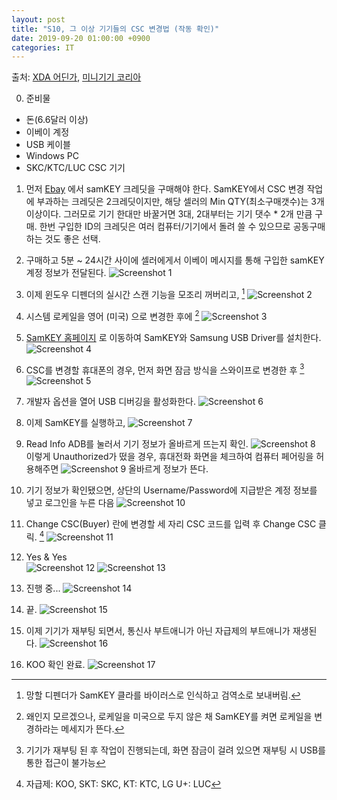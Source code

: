 ```yaml
---
layout: post
title: "S10, 그 이상 기기들의 CSC 변경법 (작동 확인)"
date: 2019-09-20 01:00:00 +0900
categories: IT
---
```


출처: [XDA 어딘가](https://forum.xda-developers.com/galaxy-s10/how-to/change-csc-code-firmware-sim-card-t3907375/post80229026#post80229026), [미니기기 코리아](https://meeco.kr/mini/25537662)

0. 준비물
- 돈(6.6달러 이상)
- 이베이 계정
- USB 케이블
- Windows PC
- SKC/KTC/LUC CSC 기기

1. 먼저 [Ebay](https://www.ebay.com/itm/SAMKEY-CODE-READER-1-CREDITS-INSTANTLY-UNLOCK-SAMSUNG-PHONES-NO-ROOT-NO-FLASH/254275758975) 에서 samKEY 크레딧을 구매해야 한다. SamKEY에서 CSC 변경 작업에 부과하는 크레딧은 2크레딧이지만, 해당 셀러의 Min QTY(최소구매갯수)는 3개 이상이다. 그러모로 기기 한대만 바꿀거면 3대, 2대부터는 기기 댓수 * 2개 만큼 구매. 한번 구입한 ID의 크레딧은 여러 컴퓨터/기기에서 돌려 쓸 수 있으므로 공동구매 하는 것도 좋은 선택.
2. 구매하고 5분 ~ 24시간 사이에 셀러에게서 이베이 메시지를 통해 구입한 samKEY 계정 정보가 전달된다.
![Screenshot 1](/images/ScreenShot2019-09-20at1.06.28AM.png)
3. 이제 윈도우 디펜더의 실시간 스캔 기능을 모조리 꺼버리고, [^1]
![Screenshot 2](/images/Untitled.png)
4. 시스템 로케일을 영어 (미국) 으로 변경한 후에 [^2]
![Screenshot 3](/images/Untitled3.png)
5. [SamKEY 홈페이지](https://www.samkey.org) 로 이동하여 SamKEY와 Samsung USB Driver를 설치한다.
![Screenshot 4](/images/ScreenShot2019-09-20at1.12.55AM.png)
6. CSC를 변경할 휴대폰의 경우, 먼저 화면 잠금 방식을 스와이프로 변경한 후 [^3]
![Screenshot 5](/images/photo_2019-09-20_01-13-35.jpg)
7. 개발자 옵션을 열어 USB 디버깅을 활성화한다.
![Screenshot 6](/images/photo_2019-09-20_01-13-37.jpg)
8. 이제 SamKEY를 실행하고,
![Screenshot 7](/images/Untitled4.png)
9. Read Info ADB를 눌러서 기기 정보가 올바르게 뜨는지 확인. 
![Screenshot 8](/images/Untitled5.png)   
이렇게 Unauthorized가 떴을 경우, 휴대전화 화면을 체크하여 컴퓨터 페어링을 허용해주면
![Screenshot 9](/images/Untitled6.png)
올바르게 정보가 뜬다.
10. 기기 정보가 확인됐으면, 상단의 Username/Password에 지급받은 계정 정보를 넣고 로그인을 누른 다음
![Screenshot 10](/images/Untitled7.png)
11. Change CSC(Buyer) 란에 변경할 세 자리 CSC 코드를 입력 후 Change CSC 클릭. [^4]
![Screenshot 11](/images/Untitled8.png)
12. Yes & Yes    
![Screenshot 12](/images/Untitled9.png)
![Screenshot 13](/images/Untitled10.png)

13. 진행 중... 
![Screenshot 14](/images/Untitled11.png)
14. 끝.
![Screenshot 15](/images/Untitled12.png)
15. 이제 기기가 재부팅 되면서, 통신사 부트애니가 아닌 자급제의 부트애니가 재생된다.
![Screenshot 16](/images/photo_2019-09-20_01-18-27.jpg)
16. KOO 확인 완료.
![Screenshot 17](/images/photo_2019-09-20_01-13-38.jpg)

[^1]: 망할 디펜더가 SamKEY 클라를 바이러스로 인식하고 검역소로 보내버림.
[^2]: 왜인지 모르겠으나, 로케일을 미국으로 두지 않은 채 SamKEY를 켜면 로케일을 변경하라는 메세지가 뜬다.
[^3]: 기기가 재부팅 된 후 작업이 진행되는데, 화면 잠금이 걸려 있으면 재부팅 시 USB를 통한 접근이 불가능
[^4]: 자급제: KOO, SKT: SKC, KT: KTC, LG U+: LUC
